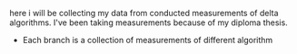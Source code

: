 here i will be collecting my data from conducted measurements of delta algorithms. I've been taking 
measurements because of my diploma thesis.

* Each branch is a collection of measurements of different algorithm
